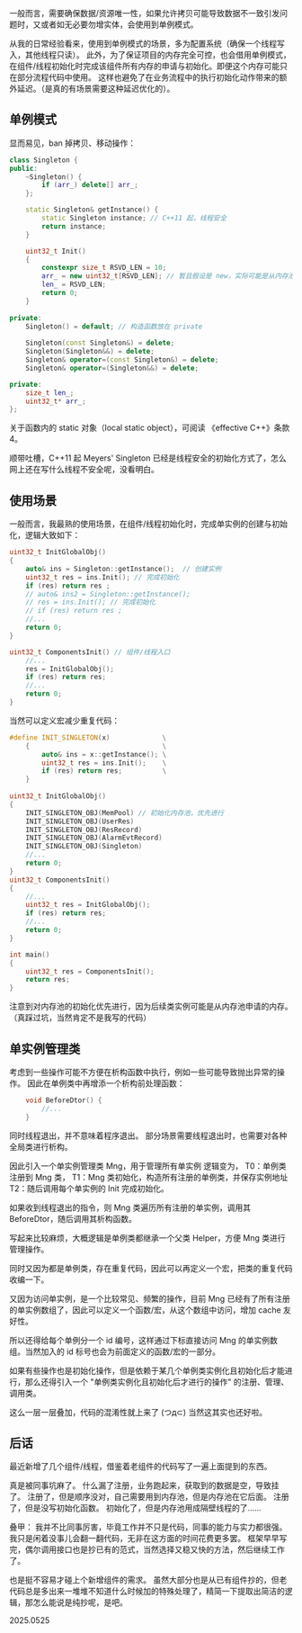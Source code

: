 
一般而言，需要确保数据/资源唯一性，如果允许拷贝可能导致数据不一致引发问题时，又或者如无必要勿增实体，会使用到单例模式。

从我的日常经验看来，使用到单例模式的场景，多为配置系统（确保一个线程写入，其他线程只读）。
此外，为了保证项目的内存完全可控，也会借用单例模式，在组件/线程初始化时完成该组件所有内存的申请与初始化。即便这个内存可能只在部分流程代码中使用。
这样也避免了在业务流程中的执行初始化动作带来的额外延迟。（是真的有场景需要这种延迟优化的）。
## 单例模式

显而易见，ban 掉拷贝、移动操作：

```cpp
class Singleton {
public:
    ~Singleton() {
        if (arr_) delete[] arr_;
    };

    static Singleton& getInstance() {
        static Singleton instance; // C++11 起，线程安全
        return instance;
    }

    uint32_t Init()
    {
        constexpr size_t RSVD_LEN = 10;
        arr_ = new uint32_t[RSVD_LEN]; // 暂且假设是 new，实际可能是从内存池中获取
        len_ = RSVD_LEN;
        return 0;
    }
    
private:
    Singleton() = default; // 构造函数放在 private
    
    Singleton(const Singleton&) = delete;
    Singleton(Singleton&&) = delete;
    Singleton& operator=(const Singleton&) = delete;
    Singleton& operator=(Singleton&&) = delete;

private:
    size_t len_;
    uint32_t* arr_;
};
```

关于函数内的 static 对象（local static object），可阅读 《effective C++》条款 4。

顺带吐槽，C++11 起 Meyers' Singleton 已经是线程安全的初始化方式了，怎么网上还在写什么线程不安全呢，没看明白。
## 使用场景

一般而言，我最熟的使用场景，在组件/线程初始化时，完成单实例的创建与初始化，逻辑大致如下：

```cpp
uint32_t InitGlobalObj()
{
    auto& ins = Singleton::getInstance();  // 创建实例
    uint32_t res = ins.Init(); // 完成初始化
    if (res) return res ;
    // auto& ins2 = Singleton::getInstance();
    // res = ins.Init(); // 完成初始化
    // if (res) return res ;
    //...
    return 0;
}

uint32_t ComponentsInit() // 组件/线程入口
    //...
    res = InitGlobalObj();
    if (res) return res;
    //...
    return 0;
}
```

当然可以定义宏减少重复代码：

```cpp
#define INIT_SINGLETON(x)             \
    {                                 \
        auto& ins = x::getInstance(); \
        uint32_t res = ins.Init();    \
        if (res) return res;          \
    }
    
uint32_t InitGlobalObj()
{
    INIT_SINGLETON_OBJ(MemPool) // 初始化内存池，优先进行
    INIT_SINGLETON_OBJ(UserRes)
    INIT_SINGLETON_OBJ(ResRecord)
    INIT_SINGLETON_OBJ(AlarmEvtRecord)
    INIT_SINGLETON_OBJ(Singleton)
    //...
    return 0;
}
uint32_t ComponentsInit()
{
    //...
    uint32_t res = InitGlobalObj();
    if (res) return res;
    //...
    return 0;
}

int main()
{
    uint32_t res = ComponentsInit();
    return res;
}
```

注意到对内存池的初始化优先进行，因为后续类实例可能是从内存池申请的内存。
（真踩过坑，当然肯定不是我写的代码）

## 单实例管理类

考虑到一些操作可能不方便在析构函数中执行，例如一些可能导致抛出异常的操作。
因此在单例类中再增添一个析构前处理函数：

```cpp
    void BeforeDtor() {
        //...
    }
```

同时线程退出，并不意味着程序退出。
部分场景需要线程退出时，也需要对各种全局类进行析构。

因此引入一个单实例管理类 Mng，用于管理所有单实例
逻辑变为，
T0：单例类注册到 Mng 类，
T1：Mng 类初始化，构造所有注册的单例类，并保存实例地址
T2：随后调用每个单实例的 Init 完成初始化。

如果收到线程退出的指令，则 Mng 类遍历所有注册的单实例，调用其 BeforeDtor，随后调用其析构函数。

写起来比较麻烦，大概逻辑是单例类都继承一个父类 Helper，方便 Mng 类进行管理操作。

同时又因为都是单例类，存在重复代码，因此可以再定义一个宏，把类的重复代码收编一下。

又因为访问单实例，是一个比较常见、频繁的操作，目前 Mng 已经有了所有注册的单实例数组了，因此可以定义一个函数/宏，从这个数组中访问，增加 cache 友好性。

所以还得给每个单例分一个 id 编号，这样通过下标直接访问 Mng 的单实例数组。当然加入的 id 标号也会为前面定义的函数/宏的一部分。

如果有些操作也是初始化操作，但是依赖于某几个单例类实例化且初始化后才能进行，那么还得引入一个 "单例类实例化且初始化后才进行的操作" 的注册、管理、调用类。

这么一层一层叠加，代码的混淆性就上来了 (つд⊂)
当然这其实也还好啦。

## 后话

最近新增了几个组件/线程，借鉴着老组件的代码写了一遍上面提到的东西。

真是被同事坑麻了。
什么漏了注册，业务跑起来，获取到的数据是空，导致挂了。
注册了，但是顺序没对，自己需要用到内存池，但是内存池在它后面。
注册了，但是没写初始化函数。
初始化了，但是内存池用成隔壁线程的了......

叠甲：
我并不比同事厉害，毕竟工作并不只是代码，同事的能力与实力都很强。
我只是闲着没事儿会翻一翻代码，无非在这方面的时间花费更多罢。
框架早早写完，偶尔调用接口也是抄已有的范式，当然选择又稳又快的方法，然后继续工作了。

也是挺不容易才碰上个新增组件的需求。
虽然大部分也是从已有组件抄的，但老代码总是多出来一堆堆不知道什么时候加的特殊处理了，精简一下提取出简洁的逻辑，那怎么能说是纯抄呢，是吧。

2025.0525


